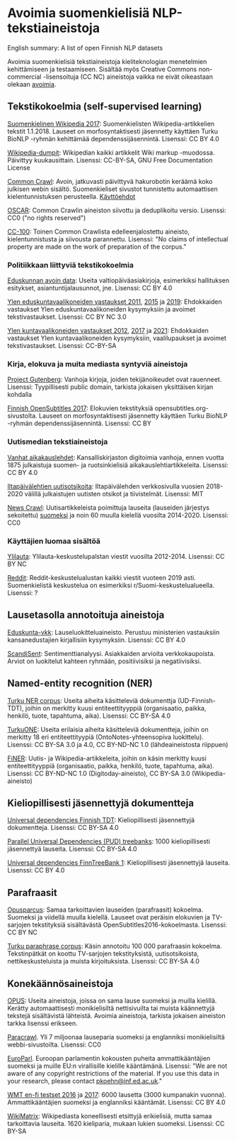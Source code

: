 # Avoimia suomenkielisiä NLP-tekstiaineistoja

English summary: A list of open Finnish NLP datasets

Avoimia suomenkielisiä tekstiaineistoja kieliteknologian menetelmien kehittämiseen ja testaamiseen. Sisältää myös Creative Commons non-commercial -lisensoituja (CC NC) aineistoja vaikka ne eivät oikeastaan olekaan [avoimia](https://opendefinition.org/).

## Tekstikokoelmia (self-supervised learning)

[Suomenkielinen Wikipedia 2017](http://urn.fi/urn:nbn:fi:lb-2019110803): Suomenkielisten Wikipedia-artikkelien tekstit 1.1.2018. Lauseet on morfosyntaktisesti jäsennetty käyttäen Turku BioNLP -ryhmän kehittämää dependenssijäsennintä. Lisenssi: CC BY 4.0

[Wikipedia-dumpit](https://dumps.wikimedia.org/backup-index.html): Wikipedian kaikki artikkelit Wiki markup -muodossa. Päivittyy kuukausittain. Lisenssi: CC-BY-SA, GNU Free Documentation License

[Common Crawl](https://commoncrawl.org/the-data/): Avoin, jatkuvasti päivittyvä hakurobotin keräämä koko julkisen webin sisältö. Suomenkieliset sivustot tunnistettu automaattisen kielentunnistuksen perusteella. [Käyttöehdot](https://commoncrawl.org/terms-of-use/)

[OSCAR](https://oscar-corpus.com/): Common Crawlin aineiston siivottu ja deduplikoitu versio. Lisenssi: CC0 ("no rights reserved")

[CC-100](http://data.statmt.org/cc-100/): Toinen Common Crawlista edelleenjalostettu aineisto, kielentunnistusta ja siivousta parannettu. Lisenssi: "No claims of intellectual property are made on the work of preparation of the corpus."

### Politiikkaan liittyviä tekstikokoelmia

[Eduskunnan avoin data](https://avoindata.eduskunta.fi/#/fi/home): Useita valtiopäiväasiakirjoja, esimerkiksi hallituksen esitykset, asiantuntijalausunnot, jne. Lisenssi: CC BY 4.0

[Ylen eduskuntavaalikoneiden vastaukset 2011](https://yle.fi/aihe/artikkeli/2011/05/16/vuoden-2011-vaalikonetiedot-nyt-avoimena-datana), [2015](https://yle.fi/uutiset/3-7869597) ja [2019](https://yle.fi/uutiset/3-10725384): Ehdokkaiden vastaukset Ylen eduskuntavaalikoneiden kysymyksiin ja avoimet tekstivastaukset. Lisenssi: CC BY NC 3.0

[Ylen kuntavaalikoneiden vastaukset 2012](https://yle.fi/uutiset/3-6331306), [2017](https://yle.fi/uutiset/3-9526290) ja [2021](https://github.com/raspi/scrapy-yle-kuntavaalit2021/releases): Ehdokkaiden vastaukset Ylen kuntavaalikoneiden kysymyksiin, vaalilupaukset ja avoimet tekstivastaukset. Lisenssi: CC-BY-SA

### Kirja, elokuva ja muita mediasta syntyviä aineistoja

[Project Gutenberg](https://www.gutenberg.org/browse/languages/fi): Vanhoja kirjoja, joiden tekijänoikeudet ovat rauenneet. Lisenssi: Tyypillisesti public domain, tarkista jokaisen yksittäisen kirjan kohdalla

[Finnish OpenSubtitles 2017](http://urn.fi/urn:nbn:fi:lb-2019110802): Elokuvien tekstityksiä opensubtitles.org-sivustolta. Lauseet on morfosyntaktisesti jäsennetty käyttäen Turku BioNLP -ryhmän dependenssijäsennintä. Lisenssi: CC BY

### Uutismedian tekstiaineistoja

[Vanhat aikakauslehdet](http://urn.fi/urn:nbn:fi:lb-2015051201): Kansalliskirjaston digitoimia vanhoja, ennen vuotta 1875 julkaistuja suomen- ja ruotsinkielisiä aikakauslehtiartikkeleita. Lisenssi: CC BY 4.0

[Iltapäivälehtien uutisotsikoita](https://github.com/nkrusch/fi-news-corpus): Iltapäivälehden verkkosivulla vuosien 2018-2020 välillä julkaistujen uutisten otsikot ja tiivistelmät. Lisenssi: MIT

[News Crawl](http://data.statmt.org/news-crawl/README): Uutisartikkeleista poimittuja lauseita (lauseiden järjestys sekoitettu) [suomeksi](http://data.statmt.org/news-crawl/fi/) ja noin 60 muulla kielellä vuosilta 2014-2020. Lisenssi: CC0

### Käyttäjien luomaa sisältöä 

[Ylilauta](http://urn.fi/urn:nbn:fi:lb-2016101210): Ylilauta-keskustelupalstan viestit vuosilta 2012-2014. Lisenssi: CC BY NC

[Reddit](https://files.pushshift.io/reddit/comments/): Reddit-keskustelualustan kaikki viestit vuoteen 2019 asti. Suomenkielistä keskustelua on esimerkiksi r/Suomi-keskustelualueella. Lisenssi: ?

## Lausetasolla annotoituja aineistoja

[Eduskunta-vkk](https://github.com/aajanki/eduskunta-vkk): Lauseluokitteluaineisto. Perustuu ministerien vastauksiin kansanedustajien kirjallisiin kysymyksiin. Lisenssi: CC BY 4.0

[ScandiSent](https://github.com/timpal0l/ScandiSent): Sentimenttianalyysi. Asiakkaiden arvioita verkkokaupoista. Arviot on luokitelut kahteen ryhmään, positiivisiksi ja negatiivisiksi.

## Named-entity recognition (NER)

[Turku NER corpus](https://github.com/TurkuNLP/turku-ner-corpus): Useita aiheita käsitteleviä dokumenttja (UD-Finnish-TDT), joihin on merkitty kuusi entiteettityyppiä (organisaatio, paikka, henkilö, tuote, tapahtuma, aika). Lisenssi: CC BY-SA 4.0

[TurkuONE](https://github.com/TurkuNLP/turku-one): Useita erilaisia aiheita käsitteleviä dokumentteja, joihin on merkitty 18 eri entiteettityypiä (OntoNotes-yhteensopiva luokittelu). Lisenssi: CC BY-SA 3.0 ja 4.0, CC BY-ND-NC 1.0 (lähdeaineistosta riippuen)

[FiNER](https://github.com/mpsilfve/finer-data): Uutis- ja Wikipedia-artikkeleita, joihin on käsin merkitty kuusi entiteettityyppiä (organisaatio, paikka, henkilö, tuote, tapahtuma, aika). Lisenssi: CC BY-ND-NC 1.0 (Digitoday-aineisto), CC BY-SA 3.0 (Wikipedia-aineisto)

## Kieliopillisesti jäsennettyjä dokumentteja

[Universal dependencies Finnish TDT](https://github.com/UniversalDependencies/UD_Finnish-TDT/tree/master): Kieliopillisesti jäsennettyjä dokumentteja. Lisenssi: CC BY-SA 4.0

[Parallel Universal Dependencies (PUD) treebanks](https://github.com/UniversalDependencies/UD_Finnish-PUD/tree/master): 1000 kieliopillisesti jäsennettyä lauseita. Lisenssi: CC BY-SA 4.0

[Universal dependencies FinnTreeBank 1](https://github.com/UniversalDependencies/UD_Finnish-FTB/tree/master): Kieliopillisesti jäsennettyjä lauseita. Lisenssi: CC BY 4.0

## Parafraasit

[Opusparcus](http://urn.fi/urn:nbn:fi:lb-2018021221): Samaa tarkoittavien lauseiden (parafraasit) kokoelma. Suomeksi ja viidellä muulla kielellä. Lauseet ovat peräisin elokuvien ja TV-sarjojen tekstityksiä sisältävästä OpenSubtitles2016-kokoelmasta. Lisenssi: CC BY NC

[Turku paraphrase corpus](https://turkunlp.org/paraphrase.html): Käsin annotoitu 100 000 parafraasin kokoelma. Tekstinpätkät on koottu TV-sarjojen tekstityksistä, uutisotsikoista, nettikeskusteluista ja muista kirjoituksista. Lisenssi: CC BY-SA 4.0

## Konekäännösaineistoja

[OPUS](https://opus.nlpl.eu/): Useita aineistoja, joissa on sama lause suomeksi ja muilla kielillä. Kerätty automaattisesti monikielisiltä nettisivuilta tai muista käännettyjä tekstejä sisältävistä lähteistä. Avoimia aineistoja, tarkista jokaisen aineiston tarkka lisenssi erikseen.

[Paracrawl](https://www.paracrawl.eu/). Yli 7 miljoonaa lauseparia suomeksi ja englanniksi monikielisiltä webbi-sivustoilta. Lisenssi: CC0

[EuroParl](http://www.statmt.org/europarl/). Euroopan parlamentin kokousten puheita ammattikääntäjien suomeksi ja muille EU:n virallisille kielille kääntämänä. Lisenssi: "We are not aware of any copyright restrictions of the material. If you use this data in your research, please contact pkoehn@inf.ed.ac.uk."

[WMT en-fi testset 2016](https://github.com/Helsinki-NLP/WMT16-test-enfi/tree/v1.0) ja [2017](https://github.com/Helsinki-NLP/WMT17-test-enfi): 6000 lausetta (3000 kumpanakin vuonna). Ammattikääntäjien suomeksi ja englanniksi kääntämät. Lisenssi: CC BY 4.0

[WikiMatrix](https://github.com/facebookresearch/LASER/tree/master/tasks/WikiMatrix): Wikipediasta koneellisesti etsittyjä erikielisiä, mutta samaa tarkoittavia lauseita. 1620 kieliparia, mukaan lukien suomeksi. Lisenssi: CC BY-SA

